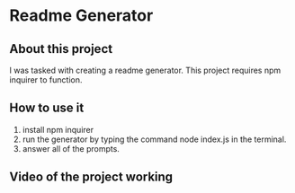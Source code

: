 # Readme Generator

## About this project
I was tasked with creating a readme generator. This project requires npm inquirer to function. 

## How to use it
1. install npm inquirer 
2. run the generator by typing the command node index.js in the terminal. 
3. answer all of the prompts. 

## Video of the project working
